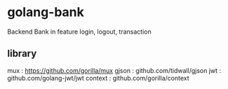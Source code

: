 # golang-bank
Backend Bank in feature login, logout, transaction 

## library 
mux     : https://github.com/gorilla/mux
gjson   : github.com/tidwall/gjson
jwt     : github.com/golang-jwt/jwt
context : github.com/gorilla/context

